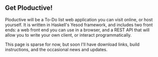 ## Get Ploductive!

Ploductive will be a To-Do list web application you can visit online, or
host yourself. It is written in Haskell's Yesod framework, and includes two
front ends: a web front end you can use in a browser, and a REST API that will
allow you to write your own client, or interact programmatically.

This page is sparse for now, but soon I'll have download links, build
instructions, and the occasional news and updates.
